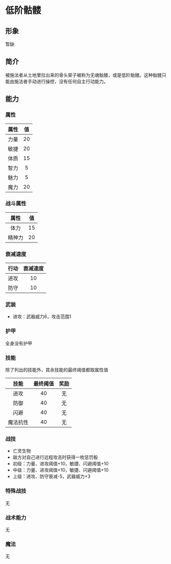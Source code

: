# 低阶骷髅

## 形象

暂缺

## 简介

被施法者从土地里拉出来的骨头架子被称为无魂骷髅，或是低阶骷髅。这种骷髅只能由施法者手动进行操控，没有任何自主行动能力。

## 能力

### 属性

属性|值
:--:|:--:
力量|20
敏捷|20
体质|15
智力|5
魅力|5
魔力|20

### 战斗属性

属性|值
:--:|:--:
体力|15
精神力|20

### 衰减速度

行动|衰减速度
:--:|:--:
进攻|10
防守|10

### 武装

* 进攻：武器威力6，攻击范围1

### 护甲

全身没有护甲

### 技能

除了列出的技能外，其余技能的最终阈值都取属性值

技能|最终阈值|奖励
:--:|:--:|:--:
进攻|40|无
防御|40|无
闪避|40|无
魔法抗性|40|无

### 战技

* 亡灵生物
* 敌方对自己进行远程攻击时获得一枚惩罚骰
* 初级：力量、进攻阈值+10，敏捷、闪避阈值+10
* 中级：力量、进攻阈值+10，敏捷、闪避阈值+10
* 上级：进攻、防守衰减-5，武器威力+3

### 特殊战技

无

### 战术能力

无

### 魔法

无